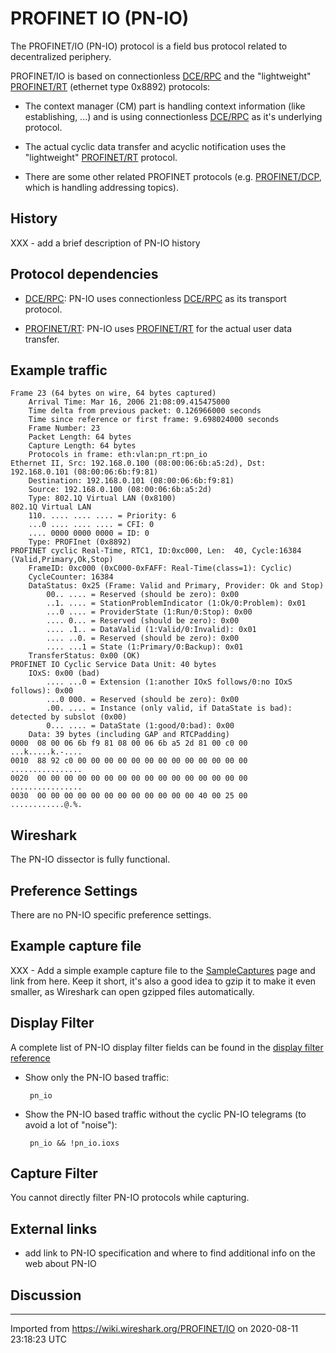 # PROFINET IO (PN-IO)

The PROFINET/IO (PN-IO) protocol is a field bus protocol related to decentralized periphery.

PROFINET/IO is based on connectionless [DCE/RPC](/DCE/RPC) and the "lightweight" [PROFINET/RT](/PROFINET/RT) (ethernet type 0x8892) protocols:

  - The context manager (CM) part is handling context information (like establishing, ...) and is using connectionless [DCE/RPC](/DCE/RPC) as it's underlying protocol.

  - The actual cyclic data transfer and acyclic notification uses the "lightweight" [PROFINET/RT](/PROFINET/RT) protocol.

  - There are some other related PROFINET protocols (e.g. [PROFINET/DCP](/PROFINET/DCP), which is handling addressing topics).

## History

XXX - add a brief description of PN-IO history

## Protocol dependencies

  - [DCE/RPC](/DCE/RPC): PN-IO uses connectionless [DCE/RPC](/DCE/RPC) as its transport protocol.

  - [PROFINET/RT](/PROFINET/RT): PN-IO uses [PROFINET/RT](/PROFINET/RT) for the actual user data transfer.

## Example traffic

    Frame 23 (64 bytes on wire, 64 bytes captured)
        Arrival Time: Mar 16, 2006 21:08:09.415475000
        Time delta from previous packet: 0.126966000 seconds
        Time since reference or first frame: 9.698024000 seconds
        Frame Number: 23
        Packet Length: 64 bytes
        Capture Length: 64 bytes
        Protocols in frame: eth:vlan:pn_rt:pn_io
    Ethernet II, Src: 192.168.0.100 (08:00:06:6b:a5:2d), Dst: 192.168.0.101 (08:00:06:6b:f9:81)
        Destination: 192.168.0.101 (08:00:06:6b:f9:81)
        Source: 192.168.0.100 (08:00:06:6b:a5:2d)
        Type: 802.1Q Virtual LAN (0x8100)
    802.1Q Virtual LAN
        110. .... .... .... = Priority: 6
        ...0 .... .... .... = CFI: 0
        .... 0000 0000 0000 = ID: 0
        Type: PROFInet (0x8892)
    PROFINET cyclic Real-Time, RTC1, ID:0xc000, Len:  40, Cycle:16384 (Valid,Primary,Ok,Stop)
        FrameID: 0xc000 (0xC000-0xFAFF: Real-Time(class=1): Cyclic)
        CycleCounter: 16384
        DataStatus: 0x25 (Frame: Valid and Primary, Provider: Ok and Stop)
            00.. .... = Reserved (should be zero): 0x00
            ..1. .... = StationProblemIndicator (1:Ok/0:Problem): 0x01
            ...0 .... = ProviderState (1:Run/0:Stop): 0x00
            .... 0... = Reserved (should be zero): 0x00
            .... .1.. = DataValid (1:Valid/0:Invalid): 0x01
            .... ..0. = Reserved (should be zero): 0x00
            .... ...1 = State (1:Primary/0:Backup): 0x01
        TransferStatus: 0x00 (OK)
    PROFINET IO Cyclic Service Data Unit: 40 bytes
        IOxS: 0x00 (bad)
            .... ...0 = Extension (1:another IOxS follows/0:no IOxS follows): 0x00
            ...0 000. = Reserved (should be zero): 0x00
            .00. .... = Instance (only valid, if DataState is bad): detected by subslot (0x00)
            0... .... = DataState (1:good/0:bad): 0x00
        Data: 39 bytes (including GAP and RTCPadding)
    0000  08 00 06 6b f9 81 08 00 06 6b a5 2d 81 00 c0 00   ...k.....k.-....
    0010  88 92 c0 00 00 00 00 00 00 00 00 00 00 00 00 00   ................
    0020  00 00 00 00 00 00 00 00 00 00 00 00 00 00 00 00   ................
    0030  00 00 00 00 00 00 00 00 00 00 00 00 40 00 25 00   ............@.%.

## Wireshark

The PN-IO dissector is fully functional.

## Preference Settings

There are no PN-IO specific preference settings.

## Example capture file

XXX - Add a simple example capture file to the [SampleCaptures](/SampleCaptures) page and link from here. Keep it short, it's also a good idea to gzip it to make it even smaller, as Wireshark can open gzipped files automatically.

## Display Filter

A complete list of PN-IO display filter fields can be found in the [display filter reference](http://www.wireshark.org/docs/dfref/p/pn_io.html)

  - Show only the PN-IO based traffic:
    
    ``` 
     pn_io 
    ```

  - Show the PN-IO based traffic without the cyclic PN-IO telegrams (to avoid a lot of "noise"):
    
    ``` 
     pn_io && !pn_io.ioxs 
    ```

## Capture Filter

You cannot directly filter PN-IO protocols while capturing.

## External links

  - add link to PN-IO specification and where to find additional info on the web about PN-IO

## Discussion

---

Imported from https://wiki.wireshark.org/PROFINET/IO on 2020-08-11 23:18:23 UTC
